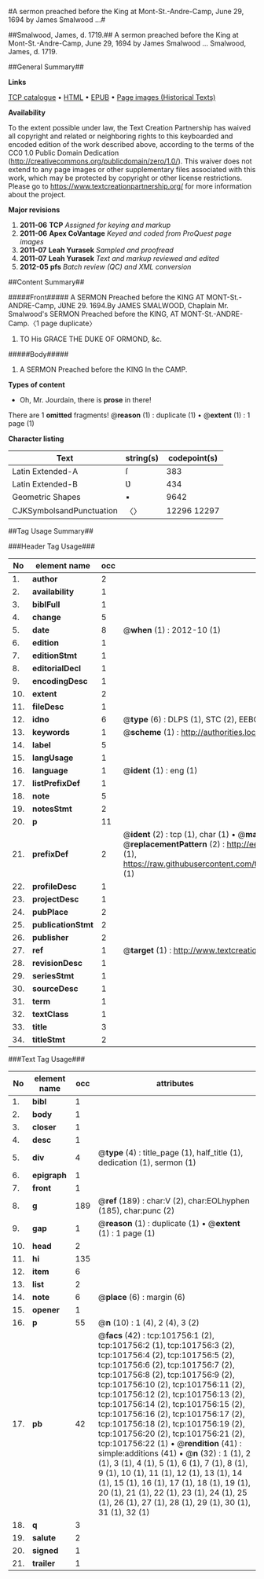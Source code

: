 #A sermon preached before the King at Mont-St.-Andre-Camp, June 29, 1694 by James Smalwood ...#

##Smalwood, James, d. 1719.##
A sermon preached before the King at Mont-St.-Andre-Camp, June 29, 1694 by James Smalwood ...
Smalwood, James, d. 1719.

##General Summary##

**Links**

[TCP catalogue](http://www.ota.ox.ac.uk/tcp/)  • 
[HTML](http://tei.it.ox.ac.uk/tcp/Texts-HTML/free/A60/A60386.html)  • 
[EPUB](http://tei.it.ox.ac.uk/tcp/Texts-EPUB/free/A60/A60386.epub) • 
[Page images (Historical Texts)](https://historicaltexts.jisc.ac.uk/eebo-13776272e)

**Availability**

To the extent possible under law, the Text Creation Partnership has waived all copyright and related or neighboring rights to this keyboarded and encoded edition of the work described above, according to the terms of the CC0 1.0 Public Domain Dedication (http://creativecommons.org/publicdomain/zero/1.0/). This waiver does not extend to any page images or other supplementary files associated with this work, which may be protected by copyright or other license restrictions. Please go to https://www.textcreationpartnership.org/ for more information about the project.

**Major revisions**

1. __2011-06__ __TCP__ *Assigned for keying and markup*
1. __2011-06__ __Apex CoVantage__ *Keyed and coded from ProQuest page images*
1. __2011-07__ __Leah Yurasek__ *Sampled and proofread*
1. __2011-07__ __Leah Yurasek__ *Text and markup reviewed and edited*
1. __2012-05__ __pfs__ *Batch review (QC) and XML conversion*

##Content Summary##

#####Front#####
 A SERMON Preached before the KING AT MONT-St.-ANDRE-Camp, JƲNE 29. 1694.By JAMES SMALWOOD, Chaplain Mr. Smalwood's SERMON Preached before the KING, AT MONT-St.-ANDRE-Camp.〈1 page duplicate〉
1. TO His GRACE THE DUKE OF ORMOND, &c.

#####Body#####

1. A SERMON Preached before the KING In the CAMP.

**Types of content**

  * Oh, Mr. Jourdain, there is **prose** in there!

There are 1 **omitted** fragments! 
 @__reason__ (1) : duplicate (1)  •  @__extent__ (1) : 1 page (1)

**Character listing**


|Text|string(s)|codepoint(s)|
|---|---|---|
|Latin Extended-A|ſ|383|
|Latin Extended-B|Ʋ|434|
|Geometric Shapes|▪|9642|
|CJKSymbolsandPunctuation|〈〉|12296 12297|

##Tag Usage Summary##

###Header Tag Usage###

|No|element name|occ|attributes|
|---|---|---|---|
|1.|__author__|2||
|2.|__availability__|1||
|3.|__biblFull__|1||
|4.|__change__|5||
|5.|__date__|8| @__when__ (1) : 2012-10 (1)|
|6.|__edition__|1||
|7.|__editionStmt__|1||
|8.|__editorialDecl__|1||
|9.|__encodingDesc__|1||
|10.|__extent__|2||
|11.|__fileDesc__|1||
|12.|__idno__|6| @__type__ (6) : DLPS (1), STC (2), EEBO-CITATION (1), OCLC (1), VID (1)|
|13.|__keywords__|1| @__scheme__ (1) : http://authorities.loc.gov/ (1)|
|14.|__label__|5||
|15.|__langUsage__|1||
|16.|__language__|1| @__ident__ (1) : eng (1)|
|17.|__listPrefixDef__|1||
|18.|__note__|5||
|19.|__notesStmt__|2||
|20.|__p__|11||
|21.|__prefixDef__|2| @__ident__ (2) : tcp (1), char (1)  •  @__matchPattern__ (2) : ([0-9\-]+):([0-9IVX]+) (1), (.+) (1)  •  @__replacementPattern__ (2) : http://eebo.chadwyck.com/downloadtiff?vid=$1&page=$2 (1), https://raw.githubusercontent.com/textcreationpartnership/Texts/master/tcpchars.xml#$1 (1)|
|22.|__profileDesc__|1||
|23.|__projectDesc__|1||
|24.|__pubPlace__|2||
|25.|__publicationStmt__|2||
|26.|__publisher__|2||
|27.|__ref__|1| @__target__ (1) : http://www.textcreationpartnership.org/docs/. (1)|
|28.|__revisionDesc__|1||
|29.|__seriesStmt__|1||
|30.|__sourceDesc__|1||
|31.|__term__|1||
|32.|__textClass__|1||
|33.|__title__|3||
|34.|__titleStmt__|2||


###Text Tag Usage###

|No|element name|occ|attributes|
|---|---|---|---|
|1.|__bibl__|1||
|2.|__body__|1||
|3.|__closer__|1||
|4.|__desc__|1||
|5.|__div__|4| @__type__ (4) : title_page (1), half_title (1), dedication (1), sermon (1)|
|6.|__epigraph__|1||
|7.|__front__|1||
|8.|__g__|189| @__ref__ (189) : char:V (2), char:EOLhyphen (185), char:punc (2)|
|9.|__gap__|1| @__reason__ (1) : duplicate (1)  •  @__extent__ (1) : 1 page (1)|
|10.|__head__|2||
|11.|__hi__|135||
|12.|__item__|6||
|13.|__list__|2||
|14.|__note__|6| @__place__ (6) : margin (6)|
|15.|__opener__|1||
|16.|__p__|55| @__n__ (10) : 1 (4), 2 (4), 3 (2)|
|17.|__pb__|42| @__facs__ (42) : tcp:101756:1 (2), tcp:101756:2 (1), tcp:101756:3 (2), tcp:101756:4 (2), tcp:101756:5 (2), tcp:101756:6 (2), tcp:101756:7 (2), tcp:101756:8 (2), tcp:101756:9 (2), tcp:101756:10 (2), tcp:101756:11 (2), tcp:101756:12 (2), tcp:101756:13 (2), tcp:101756:14 (2), tcp:101756:15 (2), tcp:101756:16 (2), tcp:101756:17 (2), tcp:101756:18 (2), tcp:101756:19 (2), tcp:101756:20 (2), tcp:101756:21 (2), tcp:101756:22 (1)  •  @__rendition__ (41) : simple:additions (41)  •  @__n__ (32) : 1 (1), 2 (1), 3 (1), 4 (1), 5 (1), 6 (1), 7 (1), 8 (1), 9 (1), 10 (1), 11 (1), 12 (1), 13 (1), 14 (1), 15 (1), 16 (1), 17 (1), 18 (1), 19 (1), 20 (1), 21 (1), 22 (1), 23 (1), 24 (1), 25 (1), 26 (1), 27 (1), 28 (1), 29 (1), 30 (1), 31 (1), 32 (1)|
|18.|__q__|3||
|19.|__salute__|2||
|20.|__signed__|1||
|21.|__trailer__|1||
